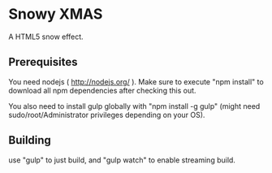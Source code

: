 # Snowy XMAS

A HTML5 snow effect.

## Prerequisites

You need nodejs ( http://nodejs.org/ ). Make sure to execute "npm install" to download all npm dependencies
after checking this out.

You also need to install gulp globally with "npm install -g gulp" (might need sudo/root/Administrator privileges
depending on your OS).

## Building

use "gulp" to just build, and "gulp watch" to enable streaming build.
